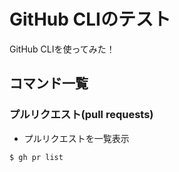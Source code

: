 # GitHub CLIのテスト

GitHub CLIを使ってみた！

## コマンド一覧

### プルリクエスト(pull requests)

- プルリクエストを一覧表示

```
$ gh pr list
```

